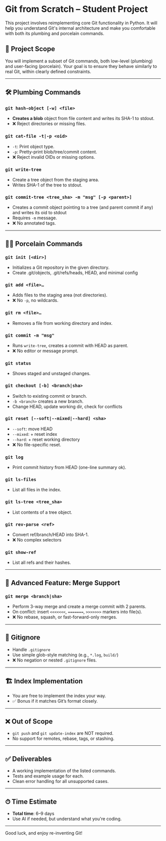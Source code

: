 # Git from Scratch – Student Project

This project involves reimplementing core Git functionality in Python. It will help you understand Git's internal architecture and make you comfortable with both its plumbing and porcelain commands.

## 🎯 Project Scope

You will implement a subset of Git commands, both low-level (plumbing) and user-facing (porcelain). Your goal is to ensure they behave similarly to real Git, within clearly defined constraints.

---

## 🛠 Plumbing Commands

### `git hash-object [-w] <file>`

- **Creates a blob** object from file content and writes its SHA-1 to stdout.
- ❌ Reject directories or missing files.

### `git cat-file -t|-p <oid>`

- `-t`: Print object type.
- `-p`: Pretty-print blob/tree/commit content.
- ❌ Reject invalid OIDs or missing options.

### `git write-tree`

- Create a tree object from the staging area.
- Writes SHA-1 of the tree to stdout.

### `git commit-tree <tree_sha> -m "msg" [-p <parent>]`

- Creates a commit object pointing to a tree (and parent commit if any) and writes its oid to stdout
- Requires `-m` message.
- ❌ No annotated tags.

---

## 🧑‍💻 Porcelain Commands

### `git init [<dir>]`

- Initializes a Git repository in the given directory.
- Create .git/objects, .git/refs/heads, HEAD, and minimal config

### `git add <file>…`

- Adds files to the staging area (not directories).
- ❌ No `-p`, no wildcards.

### `git rm <file>…`

- Removes a file from working directory and index.

### `git commit -m "msg"`

- Runs `write-tree`, creates a commit with HEAD as parent.
- ❌ No editor or message prompt.

### `git status`

- Shows staged and unstaged changes.

### `git checkout [-b] <branch|sha>`

- Switch to existing commit or branch.
- `-b <branch>` creates a new branch.
- Change HEAD, update working dir, check for conflicts

### `git reset [--soft|--mixed|--hard] <sha>`

- `--soft`: move HEAD
- `--mixed`: + reset index
- `--hard`: + reset working directory
- ❌ No file-specific reset.

### `git log`

- Print commit history from HEAD (one-line summary ok).

### `git ls-files`

- List all files in the index.

### `git ls-tree <tree_sha>`

- List contents of a tree object.

### `git rev-parse <ref>`

- Convert ref/branch/HEAD into SHA-1.
- ❌ No complex selectors

### `git show-ref`

- List all refs and their hashes.

---

## 🧠 Advanced Feature: Merge Support

### `git merge <branch|sha>`

- Perform 3-way merge and create a merge commit with 2 parents.
- On conflict: insert `<<<<<<<`, `=======`, `>>>>>>>` markers into file(s).
- ❌ No rebase, squash, or fast-forward-only merges.

---

## 📄 Gitignore

- Handle `.gitignore`
- Use simple glob-style matching (e.g., `*.log`, `build/`)
- ❌ No negation or nested `.gitignore` files.

---

## 🏗 Index Implementation

- You are free to implement the index your way.
- ✅ Bonus if it matches Git’s format closely.

---

## ❌ Out of Scope

- `git push` and `git update-index` are NOT required.
- No support for remotes, rebase, tags, or stashing.

---

## ✅ Deliverables

- A working implementation of the listed commands.
- Tests and example usage for each.
- Clean error handling for all unsupported cases.

---

## ⏱ Time Estimate

- **Total time**: 6–9 days
- Use AI if needed, but understand what you're coding.

---

Good luck, and enjoy re-inventing Git!
